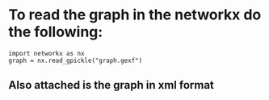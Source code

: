 # To read the graph in the networkx do the following:
```
import networkx as nx
graph = nx.read_gpickle("graph.gexf")
```

## Also attached is the graph in xml format